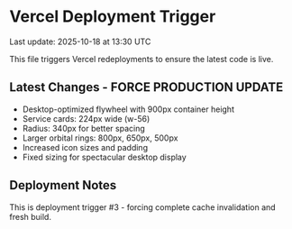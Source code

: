 # Vercel Deployment Trigger

Last update: 2025-10-18 at 13:30 UTC

This file triggers Vercel redeployments to ensure the latest code is live.

## Latest Changes - FORCE PRODUCTION UPDATE
- Desktop-optimized flywheel with 900px container height
- Service cards: 224px wide (w-56)
- Radius: 340px for better spacing
- Larger orbital rings: 800px, 650px, 500px
- Increased icon sizes and padding
- Fixed sizing for spectacular desktop display

## Deployment Notes
This is deployment trigger #3 - forcing complete cache invalidation and fresh build.
